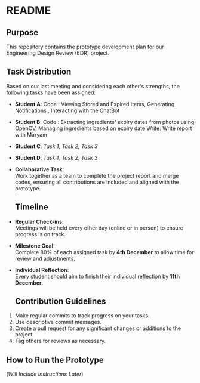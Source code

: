 # README

## Purpose  
This repository contains the prototype development plan for our Engineering Design Review (EDR) project.

## Task Distribution  
Based on our last meeting and considering each other's strengths, the following tasks have been assigned:

- **Student A**: Code : Viewing Stored and Expired Items, Generating Notifications , Interacting with the ChatBot 
- **Student B**: Code : Extracting ingredients' expiry dates from photos using OpenCV, Managing ingredients based on expiry date    Write: Write report with Maryam
- **Student C**: _Task 1, Task 2, Task 3_
- **Student D**: _Task 1, Task 2, Task 3_

- **Collaborative Task**:  
  Work together as a team to complete the project report and merge codes, ensuring all contributions are included and aligned with the prototype.

  ## Timeline  

- **Regular Check-ins**:  
  Meetings will be held every other day (online or in person) to ensure progress is on track.

- **Milestone Goal**:  
  Complete 80% of each assigned task by **4th December** to allow time for review and adjustments.

- **Individual Reflection**:  
  Every student should aim to finish their individual reflection by **11th December**.

  ## Contribution Guidelines  
1. Make regular commits to track progress on your tasks.  
2. Use descriptive commit messages.  
3. Create a pull request for any significant changes or additions to the project.  
4. Tag others for reviews as necessary.

## How to Run the Prototype  
(*Will Include Instructions Later*)
